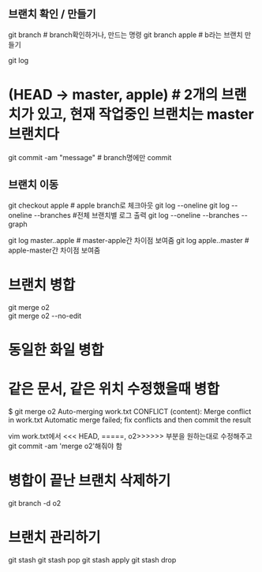 ## 브랜치 확인 / 만들기
git branch # branch확인하거나, 만드는 명령
git branch apple # b라는 브랜치 만들기

git log
# (HEAD -> master, apple) # 2개의 브랜치가 있고, 현재 작업중인 브랜치는 master브랜치다

git commit -am "message" # branch명에만 commit

## 브랜치 이동 
git checkout apple # apple branch로 체크아웃
git log --oneline
git log --oneline --branches #전체 브랜치별 로그 출력
git log --oneline --branches --graph 

git log master..apple # master-apple간 차이점 보여줌
git log apple..master # apple-master간 차이점 보여줌

# 브랜치 병합
git merge o2  
git merge o2 --no-edit

# 동일한 화일 병합


# 같은 문서, 같은 위치 수정했을때 병합
$ git merge o2
Auto-merging work.txt
CONFLICT (content): Merge conflict in work.txt
Automatic merge failed; fix conflicts and then commit the result

vim work.txt에서 <<< HEAD, =====, o2>>>>>> 부분을 원하는대로 수정해주고 git commit -am 'merge o2'해줘야 함

# 병합이 끝난 브랜치 삭제하기
git branch -d o2

# 브랜치 관리하기
git stash
git stash pop
git stash apply
git stash drop
